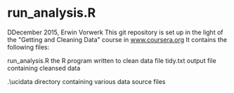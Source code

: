 # 
# run_analysis.R

DDecember 2015, Erwin Vorwerk
This git repository is set up in the light of the "Getting and Cleaning Data" course in www.coursera.org
It contains the following files:

run_analysis.R    the R program written to clean data file
tidy.txt          output file containing cleansed data
 
 .\ucidata         directory containing various data source files


